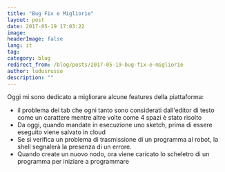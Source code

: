 ```yaml
---
title: "Bug Fix e Migliorie"
layout: post
date: 2017-05-19 17:03:22
image:
headerImage: false
lang: it
tag:
category: blog
redirect_from: /blog/posts/2017-05-19-bug-fix-e-migliorie
author: ludusrusso
description: ""
---
```


Oggi mi sono dedicato a migliorare alcune features della piattaforma:

 - il problema dei tab che ogni tanto sono considerati dall'editor di testo come un carattere mentre altre volte come 4 spazi è stato risolto
 - Da oggi, quando mandate in esecuzione uno sketch, prima di essere eseguito viene salvato in cloud
 - Se si verifica un problema di trasmissione di un programma al robot, la shell segnalerà la presenza di un errore.
 - Quando create un nuovo nodo, ora viene caricato lo scheletro di un programma per iniziare a programmare
